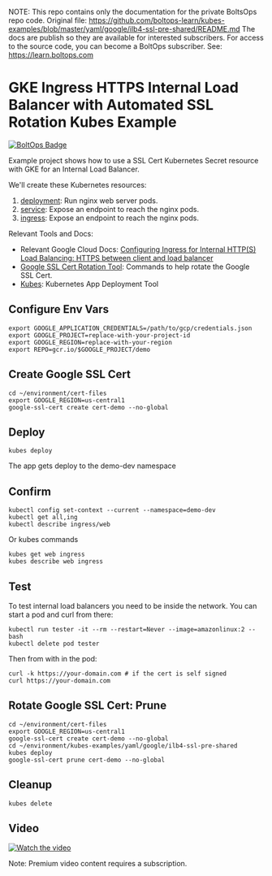 <!-- note marker start -->
NOTE: This repo contains only the documentation for the private BoltsOps repo code.
Original file: https://github.com/boltops-learn/kubes-examples/blob/master/yaml/google/ilb4-ssl-pre-shared/README.md
The docs are publish so they are available for interested subscribers.
For access to the source code, you can become a BoltOps subscriber.
See: https://learn.boltops.com

<!-- note marker end -->

# GKE Ingress HTTPS Internal Load Balancer with Automated SSL Rotation Kubes Example

[![BoltOps Badge](https://img.boltops.com/boltops/badges/boltops-badge.png)](https://www.boltops.com)

Example project shows how to use a SSL Cert Kubernetes Secret resource with GKE for an Internal Load Balancer.

We'll create these Kubernetes resources:

1. [deployment](deployment.yaml): Run nginx web server pods.
2. [service](service.yaml): Expose an endpoint to reach the nginx pods.
3. [ingress](ingress.yaml): Expose an endpoint to reach the nginx pods.

Relevant Tools and Docs:

* Relevant Google Cloud Docs: [Configuring Ingress for Internal HTTP(S) Load Balancing: HTTPS between client and load balancer](https://cloud.google.com/kubernetes-engine/docs/how-to/internal-load-balance-ingress#https_between_client_and_load_balancer)
* [Google SSL Cert Rotation Tool](https://github.com/boltops-tools/google-ssl-cert): Commands to help rotate the Google SSL Cert.
* [Kubes](https://kubes.guru/): Kubernetes App Deployment Tool

## Configure Env Vars

    export GOOGLE_APPLICATION_CREDENTIALS=/path/to/gcp/credentials.json
    export GOOGLE_PROJECT=replace-with-your-project-id
    export GOOGLE_REGION=replace-with-your-region
    export REPO=gcr.io/$GOOGLE_PROJECT/demo

## Create Google SSL Cert

    cd ~/environment/cert-files
    export GOOGLE_REGION=us-central1
    google-ssl-cert create cert-demo --no-global

## Deploy

    kubes deploy

The app gets deploy to the demo-dev namespace

## Confirm

    kubectl config set-context --current --namespace=demo-dev
    kubectl get all,ing
    kubectl describe ingress/web

Or kubes commands

    kubes get web ingress
    kubes describe web ingress

## Test

To test internal load balancers you need to be inside the network. You can start a pod and curl from there:

    kubectl run tester -it --rm --restart=Never --image=amazonlinux:2 -- bash
    kubectl delete pod tester

Then from with in the pod:

    curl -k https://your-domain.com # if the cert is self signed
    curl https://your-domain.com

## Rotate Google SSL Cert: Prune

    cd ~/environment/cert-files
    export GOOGLE_REGION=us-central1
    google-ssl-cert create cert-demo --no-global
    cd ~/environment/kubes-examples/yaml/google/ilb4-ssl-pre-shared
    kubes deploy
    google-ssl-cert prune cert-demo --no-global

## Cleanup

    kubes delete

## Video

[![Watch the video](https://uploads-learn.boltops.com/40j0tv5y3hpx8vmmbvhgt9105vrx)](https://learn.boltops.com/courses/gke-kubes/lessons/gke-ingress-https-internal-load-balancer-with-automated-ssl-rotation-kubes-example)

Note: Premium video content requires a subscription.
